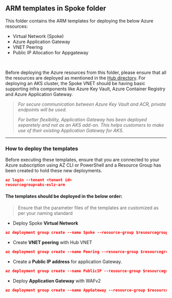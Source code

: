 ## ARM templates in Spoke folder

This folder contains the ARM templates for deploying the below Azure resources:
* Virtual Network (Spoke)
* Azure Application Gateway
* VNET Peering
* Public IP Allocation for Appgateway

<br/>

Before deploying the Azure resources from this folder, please ensure that all the resources are deployed as mentioned in the [Hub directory](https://github.com/Azure/Enterprise-Scale-for-AKS/tree/main/Scenarios/AKS-Secure-Baseline-Modular/ARM/Infrastructure-Deployment/Hub).
For deploying an AKS cluster, the Spoke VNET should be having basic supporting infra components like Azure Key Vault, Azure Container Registry and Azure Application Gateway.

>*For secure communication between Azure Key Vault and ACR, private endpoints will be used.*
>
>*For better flexibility, Application Gateway has been deployed separetely and not as an AKS add-on. This helps customers to make use of their existing Application Gateway for AKS.*
---
### How to deploy the templates
Before executing these templates, ensure that you are connected to your Azure subscription using AZ CLI or PowerShell and a Resource Group has been created to hold these new deployments.

```json
az login --tenant <tenant id>
resourcegroup=aks-eslz-arm
```
#### The templates should be deployed in the below order:

>Ensure that the parameter files of the templates are customized as per your naming standard
* Deploy Spoke **Virtual Network**
```json
az deployment group create --name Spoke --resource-group $resourcegroup --template-file ../templates/aks-eslz-spoke.template.json --parameters @aks-eslz-spoke.parameters.json
```
* Create **VNET peering** with Hub VNET
```json
az deployment group create --name Peering --resource-group $resourcegroup --template-file ../templates/aks-eslz-vnet-peering.template.json
```
* Create a **Public IP address** for application Gateway.
```json
az deployment group create --name PublicIP --resource-group $resourcegroup --template-file ../templates/aks-eslz-publicip.template.json --parameters @aks-eslz-publicip.parameters.json
```
* Deploy **Application Gateway** with WAFv2
```json
az deployment group create --name AppGateway --resource-group $resourcegroup --template-file ../templates/aks-eslz-applicationgateway.template.json --parameters @aks-eslz-applicationgateway.parameters.json
```
